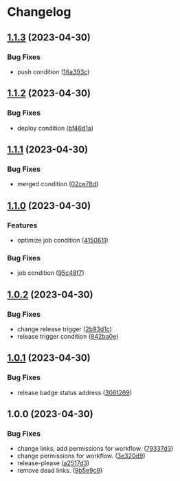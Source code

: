 # Changelog

## [1.1.3](https://github.com/mtngtnsh/jb-notes/compare/v1.1.2...v1.1.3) (2023-04-30)


### Bug Fixes

* push condition ([16a393c](https://github.com/mtngtnsh/jb-notes/commit/16a393cab4519c81eca5ab13020df015bc1e31db))

## [1.1.2](https://github.com/mtngtnsh/jb-notes/compare/v1.1.1...v1.1.2) (2023-04-30)


### Bug Fixes

* deploy condition ([bf46d1a](https://github.com/mtngtnsh/jb-notes/commit/bf46d1a6da0773d6c68041f3d5bebb53f03469f3))

## [1.1.1](https://github.com/mtngtnsh/jb-notes/compare/v1.1.0...v1.1.1) (2023-04-30)


### Bug Fixes

* merged condition ([02ce78d](https://github.com/mtngtnsh/jb-notes/commit/02ce78d871de61cf2cbf56918b38dd9c270b7ddf))

## [1.1.0](https://github.com/mtngtnsh/jb-notes/compare/v1.0.2...v1.1.0) (2023-04-30)


### Features

* optimize job condition ([4150611](https://github.com/mtngtnsh/jb-notes/commit/41506111521a32fe5dc0aeb12834d5b0c3878793))


### Bug Fixes

* job condition ([95c48f7](https://github.com/mtngtnsh/jb-notes/commit/95c48f78e166b4b616956c4d4c69bd5a3f25c9c4))

## [1.0.2](https://github.com/mtngtnsh/jb-notes/compare/v1.0.1...v1.0.2) (2023-04-30)


### Bug Fixes

* change release trigger ([2b93d1c](https://github.com/mtngtnsh/jb-notes/commit/2b93d1cf917560986f092e42e849ca112fa0aa4b))
* release trigger condition ([842ba0e](https://github.com/mtngtnsh/jb-notes/commit/842ba0e27f7fa0fa298b02a33c19dcd596710c8c))

## [1.0.1](https://github.com/mtngtnsh/jb-notes/compare/v1.0.0...v1.0.1) (2023-04-30)


### Bug Fixes

* release badge status address ([306f269](https://github.com/mtngtnsh/jb-notes/commit/306f269513162467f30ee30efadcd4ddd3e84166))

## 1.0.0 (2023-04-30)


### Bug Fixes

* change links, add permissions for workflow. ([79337d3](https://github.com/mtngtnsh/jb-notes/commit/79337d3aa7a9ad050b1de71e67deab5f524de3b0))
* change permissions for workflow. ([3e320d9](https://github.com/mtngtnsh/jb-notes/commit/3e320d98d3f4f130f46e5f5aeb8c2e207459811b))
* release-please ([a2517d3](https://github.com/mtngtnsh/jb-notes/commit/a2517d3c28756529bea04b5cbca3ce5ebda06f99))
* remove dead links. ([9b5e9c9](https://github.com/mtngtnsh/jb-notes/commit/9b5e9c960f658f29b729cf9a1a7dc29dc3b44c5c))
